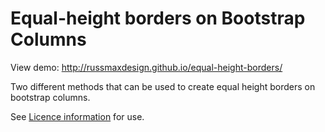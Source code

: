 # Equal-height borders on Bootstrap Columns

View demo: http://russmaxdesign.github.io/equal-height-borders/

Two different methods that can be used to create equal height borders on bootstrap columns.

See [Licence information](LICENCE) for use.
